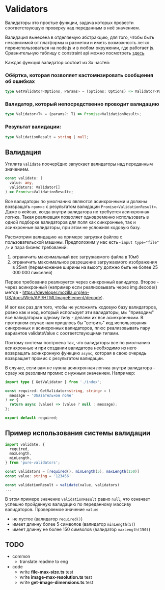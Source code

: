 # Validators

Валидаторы это простые функции, задача которых провести соответствующую проверку над переданным в неё значением.

Валидация вынесена в отделяемую абстракцию, для того, чтобы быть независимой от платформы и разметки и иметь возможность легко переиспользоваться на node.js и в любом окружении, где работает js. Сравнительную таблицу с constraint api можно посмотреть [здесь](https://docs.google.com/spreadsheets/d/16jINHbQCbl-FysJ6DjGFXH2GUPcqNA8CH8W2zvuSxR8/edit?usp=sharing)

Каждая функция валидатор состоит из 3х частей:

### Обёртка, которая позволяет кастомизировать сообщения об ошибках

```typescript
type GetValidator<Options, Params> = (options: Options) => Validator<Params>;
```

### Валидатор, который непосредственно проводит валидацию

```typescript
type Validator<T> = (params?: T) => Promise<ValidationResult>;
```

### Результат валидации:

```typescript
type ValidationResult = string | null;
```

## Валидация

Утилита `validate` поочерёдно запускает валидаторы над переданным значением.

```typescript
const validate: (
  value: any,
  validators: Validator[]
) => Promise<ValidationResult>;
```

Все валидаторы по умолчанию являются асинхронными и должны возвращать `промис` с результатом валидации `Promise<ValidationResult>`. Даже в кейсах, когда внутри валидатора не требуется асинхронная логика. Такая реализация позволяет одновременно использовать в одной подборке
валидаторов для поля как синхронные, так и асинхронные валидаторы, при этом не усложняя кодовую базу.

Рассмотрим валидацию на примере загрузки файлов с пользовательской машины. Предположим у нас есть `<input type="file" />` и пара бизнес требований:

1. ограничить максимальный вес загружаемого файла в 10мб
2. ограничить максимальное разрешение загружаемого изображения в 25мп (перемножение ширины на высоту должно быть не более 25 000 000 пикселей)

Первое требование реализуется через синхронный валидатор. Второе - через асинхронный (например если реализовывать через img.decode() метод - https://developer.mozilla.org/en-US/docs/Web/API/HTMLImageElement/decode).

И вот как раз для того, чтобы не усложнять кодовую базу валидаторов, ровно как и код, который использует эти валидаторы, мы "приводим" все валидаторы к одному типу - делаем их все асинхронными.
В противном случае нам пришлось бы "ветвить" код использования синхронных и асинхронных валидаторов, плюс реализовывать пару вариантов validateValue с соответствующими типами.

Поэтому система построена так, что валидаторы все по умолчанию асинхронные и при создании валидатора необходимо из него возвращать асинхронную функцию `async`, которая в свою очередь возвращает промис с результатом валидации.

В случае, если вам не нужна асинхронная логика внутри валидатора - сразу же резолвим промис с нужным значением. Например:

```typescript
import type { GetValidator } from './index';

const required: GetValidator<string, string> = (
  message = 'Обязательное поле'
) => {
  return async (value) => (value ? null : message);
};

export default required;
```

## Пример использования системы валидации

```typescript
import validate, {
  required,
  maxLength,
  minLength,
} from 'pure-validators';

const validators = [required(), minLength(5), maxLength(150)]
const value: string = '123456'

const validationResult = validate(value, validators)
...
```

В этом примере значение `validationResult` равно `null`, что означает успешно пройденную валидацию по переданному массиву валидаторов. Проверяемое значение `value`:

- не пустое (валидатор `required()`)
- имеет длинну более 5 символов (валидатор `minLength(5)`)
- имеет длинну не более 150 символов (валидатор `maxLength(150)`)

## TODO
- common
  - translate readme to eng
- code
  - write **file-max-size.ts** test
  - write **image-max-resolution.ts** test
  - write **get-image-dimensions.ts** test
